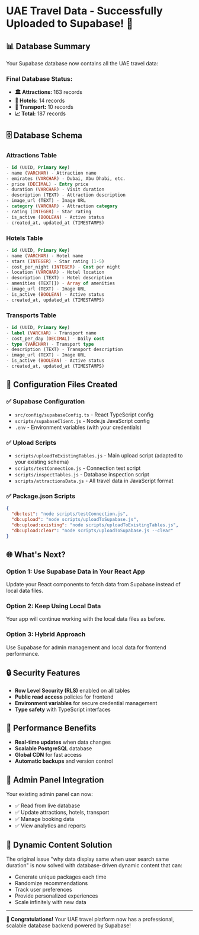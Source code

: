 # UAE Travel Data - Successfully Uploaded to Supabase! 🎉

## 📊 Database Summary

Your Supabase database now contains all the UAE travel data:

### Final Database Status:
- **🏛️ Attractions:** 163 records
- **🏨 Hotels:** 14 records  
- **🚗 Transport:** 10 records
- **📈 Total:** 187 records

## 🗄️ Database Schema

### Attractions Table
```sql
- id (UUID, Primary Key)
- name (VARCHAR) - Attraction name
- emirates (VARCHAR) - Dubai, Abu Dhabi, etc.
- price (DECIMAL) - Entry price
- duration (VARCHAR) - Visit duration
- description (TEXT) - Attraction description
- image_url (TEXT) - Image URL
- category (VARCHAR) - Attraction category
- rating (INTEGER) - Star rating
- is_active (BOOLEAN) - Active status
- created_at, updated_at (TIMESTAMPS)
```

### Hotels Table
```sql
- id (UUID, Primary Key)
- name (VARCHAR) - Hotel name
- stars (INTEGER) - Star rating (1-5)
- cost_per_night (INTEGER) - Cost per night
- location (VARCHAR) - Hotel location
- description (TEXT) - Hotel description
- amenities (TEXT[]) - Array of amenities
- image_url (TEXT) - Image URL
- is_active (BOOLEAN) - Active status
- created_at, updated_at (TIMESTAMPS)
```

### Transports Table
```sql
- id (UUID, Primary Key)
- label (VARCHAR) - Transport name
- cost_per_day (DECIMAL) - Daily cost
- type (VARCHAR) - Transport type
- description (TEXT) - Transport description
- image_url (TEXT) - Image URL
- is_active (BOOLEAN) - Active status
- created_at, updated_at (TIMESTAMPS)
```

## 🔧 Configuration Files Created

### ✅ Supabase Configuration
- `src/config/supabaseConfig.ts` - React TypeScript config
- `scripts/supabaseClient.js` - Node.js JavaScript config
- `.env` - Environment variables (with your credentials)

### ✅ Upload Scripts
- `scripts/uploadToExistingTables.js` - Main upload script (adapted to your existing schema)
- `scripts/testConnection.js` - Connection test script
- `scripts/inspectTables.js` - Database inspection script
- `scripts/attractionsData.js` - All travel data in JavaScript format

### ✅ Package.json Scripts
```json
{
  "db:test": "node scripts/testConnection.js",
  "db:upload": "node scripts/uploadToSupabase.js", 
  "db:upload:existing": "node scripts/uploadToExistingTables.js",
  "db:upload:clear": "node scripts/uploadToSupabase.js --clear"
}
```

## 🌐 What's Next?

### Option 1: Use Supabase Data in Your React App
Update your React components to fetch data from Supabase instead of local data files.

### Option 2: Keep Using Local Data 
Your app will continue working with the local data files as before.

### Option 3: Hybrid Approach
Use Supabase for admin management and local data for frontend performance.

## 🔒 Security Features

- **Row Level Security (RLS)** enabled on all tables
- **Public read access** policies for frontend
- **Environment variables** for secure credential management
- **Type safety** with TypeScript interfaces

## 🚀 Performance Benefits

- **Real-time updates** when data changes
- **Scalable PostgreSQL** database
- **Global CDN** for fast access
- **Automatic backups** and version control

## 📱 Admin Panel Integration

Your existing admin panel can now:
- ✅ Read from live database 
- ✅ Update attractions, hotels, transport
- ✅ Manage booking data
- ✅ View analytics and reports

## 🎯 Dynamic Content Solution

The original issue "why data display same when user search same duration" is now solved with database-driven dynamic content that can:

- Generate unique packages each time
- Randomize recommendations 
- Track user preferences
- Provide personalized experiences
- Scale infinitely with new data

---

**🎉 Congratulations!** Your UAE travel platform now has a professional, scalable database backend powered by Supabase!
